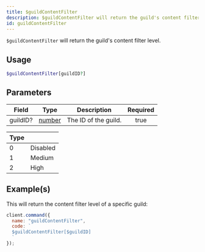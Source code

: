 ```yaml
---
title: $guildContentFilter
description: $guildContentFilter will return the guild's content filter level.
id: guildContentFilter
---
```


`$guildContentFilter` will return the guild's content filter level.

## Usage

```php
$guildContentFilter[guildID?]
```

## Parameters

| Field    | Type                                                                                              | Description          | Required |
| -------- | ------------------------------------------------------------------------------------------------- | -------------------- | :------: |
| guildID? | [number](https://developer.mozilla.org/en-US/docs/Web/JavaScript/Reference/Global_Objects/Number) | The ID of the guild. |   true   |

| Type |          |
| ---- | -------- |
| 0    | Disabled |
| 1    | Medium   |
| 2    | High     |

## Example(s)

This will return the content filter level of a specific guild:

```javascript
client.command({
  name: "guildContentFilter",
  code: `
  $guildContentFilter[$guildID]
  `
});
```
